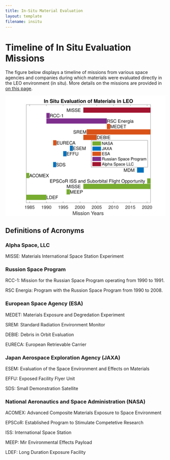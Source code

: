 ```yaml
---
title: In-Situ Material Evaluation
layout: template
filename: insitu
--- 
```

# Timeline of In Situ Evaluation Missions

The figure below displays a timeline of missions from various space agencies and companies during which materials were evaluated directly in the LEO environment (in situ). More details on the missions are provided in [on this page](https://spaceborne-pcms.github.io/qualification).

![InSitu](figures/inSituLEO.svg)

## Definitions of Acronyms

### Alpha Space, LLC

MISSE: Materials International Space Station Experiment

### Russion Space Program

RCC-1: Mission for the Russian Space Program operating from 1990 to 1991.

RSC Energia: Program with the Russion Space Program from 1990 to 2008.

### European Space Agency (ESA)

MEDET: Materials Exposure and Degredation Experiment

SREM: Standard Radiation Environment Monitor

DEBIE: Debris in Orbit Evaluation

EURECA: European Retrievable Carrier

### Japan Aerospace Exploration Agency (JAXA)

ESEM: Evaluation of the Space Environment and Effects on Materials

EFFU: Exposed Facility Flyer Unit

SDS: Small Demonstration Satellite

### National Aeronautics and Space Administration (NASA)

ACOMEX: Advanced Composite Materials Exposure to Space Environment

EPSCoR: Established Program to Stimulate Competetive Research

ISS: International Space Station

MEEP: Mir Environmental Effects Payload

LDEF: Long Duration Exposure Facility